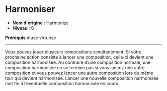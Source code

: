# Harmoniser

 * **Nom d'origine** : Harmonize
 * **Niveau** : 6


<p><strong>Prérequis</strong> muse virtuose</p>
<hr>
<p>Vous pouvez jouer plusieurs compositions simultanément. Si votre prochaine action consiste à lancer une composition, celle‑ci devient une composition harmonisée. Au contraire d’une composition normale, une composition harmonisée ne se termine pas si vous lancez une autre composition et vous pouvez lancer une autre composition lors du même tour qui devient harmonisée. Lancer une nouvelle composition harmonisée met fin à l’éventuelle composition harmonisée en cours.</p>
